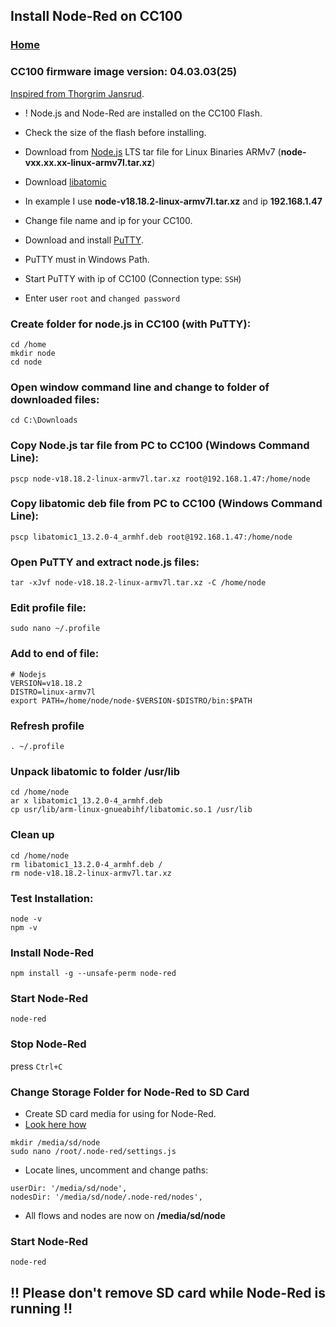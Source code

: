 ## Install Node-Red on CC100

### [Home](README.md)

### CC100 firmware image version: 04.03.03(25)
[Inspired from Thorgrim Jansrud](https://github.com/thorgrimjansrud/node.js-on-wago-device).

- ! Node.js and Node-Red are installed on the CC100 Flash.
- Check the size of the flash before installing.
- Download from [Node.js](https://nodejs.org/de/download) LTS tar file for Linux Binaries ARMv7 (**node-vxx.xx.xx-linux-armv7l.tar.xz**)
- Download [libatomic](http://ftp.de.debian.org/debian/pool/main/g/gcc-13/libatomic1_13.2.0-4_armhf.deb)

- In example I use **node-v18.18.2-linux-armv7l.tar.xz** and ip **192.168.1.47**
- Change file name and ip for your CC100.
- Download and install [PuTTY](https://www.chiark.greenend.org.uk/~sgtatham/putty/latest.html).
- PuTTY must in Windows Path.
- Start PuTTY with ip of CC100 (Connection type: `SSH`)
- Enter user `root` and `changed password`
### Create folder for node.js in CC100 (with PuTTY):
```
cd /home
mkdir node
cd node
```
### Open window command line and change to folder of downloaded files:
```
cd C:\Downloads
```
### Copy Node.js tar file from PC to CC100 (Windows Command Line):
```
pscp node-v18.18.2-linux-armv7l.tar.xz root@192.168.1.47:/home/node
```
### Copy libatomic deb file from PC to CC100 (Windows Command Line):
```
pscp libatomic1_13.2.0-4_armhf.deb root@192.168.1.47:/home/node
```
### Open PuTTY and extract node.js files:
```
tar -xJvf node-v18.18.2-linux-armv7l.tar.xz -C /home/node
```
### Edit profile file:
```
sudo nano ~/.profile
```
### Add to end of file:
```
# Nodejs
VERSION=v18.18.2
DISTRO=linux-armv7l
export PATH=/home/node/node-$VERSION-$DISTRO/bin:$PATH
```
### Refresh profile
```
. ~/.profile
 ```
### Unpack libatomic to folder **/usr/lib**
```
cd /home/node
ar x libatomic1_13.2.0-4_armhf.deb
cp usr/lib/arm-linux-gnueabihf/libatomic.so.1 /usr/lib
```
### Clean up
```
cd /home/node
rm libatomic1_13.2.0-4_armhf.deb / 
rm node-v18.18.2-linux-armv7l.tar.xz 
```
### Test Installation:
```
node -v
npm -v
```
### Install Node-Red
```
npm install -g --unsafe-perm node-red
```
### Start Node-Red
```
node-red
```
### Stop Node-Red<br>
press `Ctrl+C`

### Change Storage Folder for Node-Red to SD Card
- Create SD card media for using for Node-Red.
- [Look here how](InstallNodeRedDocker.md)
```
mkdir /media/sd/node
sudo nano /root/.node-red/settings.js
```
- Locate lines, uncomment and change paths:
```
userDir: '/media/sd/node',
nodesDir: '/media/sd/node/.node-red/nodes',
```
- All flows and nodes are now on **/media/sd/node**

### Start Node-Red
```
node-red
```
## !! Please don't remove SD card while Node-Red is running !!
